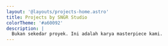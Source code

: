 ```yaml
---
layout: '@layouts/projects-home.astro'
title: Projects by SNGR Studio
colorTheme: '#a60092'
description: |
  Bukan sekedar proyek. Ini adalah karya masterpiece kami.
---
```

